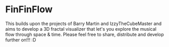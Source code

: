 # FinFinFlow
This builds upon the projects of Barry Martin and IzzyTheCubeMaster and aims to develop a 3D fractal visualizer that let's you explore the musical flow through space &amp; time. Please feel free to share, distribute and develop further on!!! :D
